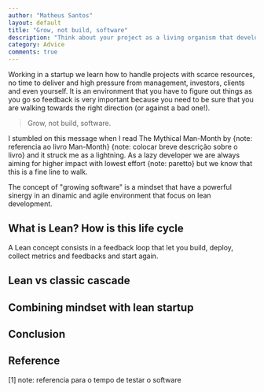 ```yaml
---
author: "Matheus Santos"
layout: default
title: "Grow, not build, software"
description: "Think about your project as a living organism that develops and grows overtime. Be swift and effective in your decisions and grow, not build, software."
category: Advice
comments: true
---
```


Working in a startup we learn how to handle projects with scarce resources, no time to deliver and high pressure from management, investors, clients and even yourself. It is an environment that you have to figure out things as you go so feedback is very important because you need to be sure that you are walking towards the right direction (or against a bad one!).

<!-- Did you ever imagined how things were back in 1980 to build a software?

The process to develop a piece of software was so rigged and slow that sometimes would take hours or even days {note: referencia para o tempo de testar o software} checking logical errors, memory leaks and all sort of catasthropic things and just after everything was really fixed (again) he would send the patch to a working queue and wait his time to test the software because, you know, memory was a very scarce resource {note: quanto de memória tinha um computador nos anos 80?} at that time.

Fast forward to 2018, we have advanced a lot. I can't even start on how many nice things we have that make our days better. As a web developer I just need to hit cmd + R to see the magic happening fresh from the text editor.

Alongside with techonology, other concepts and methodologies emerged to keep pace with new forms of building software and today I want to talk about a very strong mindset that changed the way I see software and plan my projects which is: -->

> Grow, not build, software.

I stumbled on this message when I read The Mythical Man-Month by {note: referencia ao livro Man-Month} {note: colocar breve descrição sobre o livro} and it struck me as a lightning. As a lazy developer we are always aiming for higher impact with lowest effort {note: paretto} but we know that this is a fine line to walk.

The concept of "growing software" is a mindset that have a powerful sinergy in an dinamic and agile environment that focus on lean development.

## What is Lean? How is this life cycle

A Lean concept consists in a feedback loop that let you build, deploy, collect metrics and feedbacks and start again.

## Lean vs classic cascade

## Combining mindset with lean startup

## Conclusion

## Reference

[1] note: referencia para o tempo de testar o software
